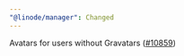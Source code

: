 ```yaml
---
"@linode/manager": Changed
---
```


Avatars for users without Gravatars ([#10859](https://github.com/linode/manager/pull/10859))
